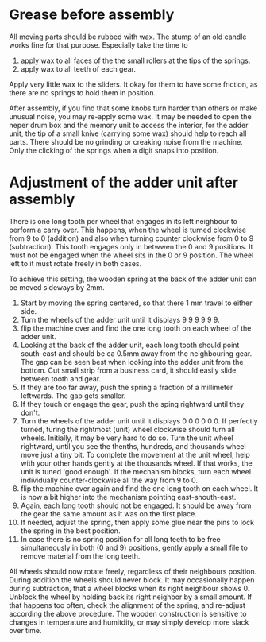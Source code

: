 Grease before assembly
======================
All moving parts should be rubbed with wax. The stump of an old candle works fine for that
purpose. Especially take the time to

1) apply wax to all faces of the the small rollers at the tips of the springs.
2) apply wax to all teeth of each gear.

Apply very little wax to the sliders. It okay for them to 
have some friction, as there are no springs to hold them in position.

After assembly, if you find that some knobs turn harder than others or make unusual noise, 
you may re-apply some wax. It may be needed to open the neper drum box and the memory unit to access
the interior, for the adder unit, the tip of a small knive (carrying some wax) should help to reach all parts.
There should be no grinding or creaking noise from the machine. Only the clicking of the springs
when a digit snaps into position.


Adjustment of the adder unit after assembly
===========================================

There is one long tooth per wheel that engages in its left
neighbour to perform a carry over.
This happens, when the wheel is turned clockwise from 9 to 0 (addition) 
and also when turning counter clockwise from 0 to 9 (subtraction).
This tooth engages only in betwwen the 0 and 9 positions.
It must not be engaged when the wheel sits in the 0 or 9 position.
The wheel left to it must rotate freely in both cases.

To achieve this setting, the wooden spring at the back of the adder unit can be moved 
sideways by 2mm.

1) Start by moving the spring centered, so that there 1 mm travel to either side.
2) Turn the wheels of the adder unit until it displays 9 9 9 9 9 9.
3) flip the machine over and find the one long tooth on each wheel of the adder unit.
4) Looking at the back of the adder unit, each long tooth should point south-east
   and should be ca 0.5mm away from the neighbouring gear. 
   The gap can be seen best when looking into the adder unit from the bottom.
   Cut small strip from a business card, it should easily slide between tooth and gear.
5) If they are too far away, push the spring a fraction of a millimeter leftwards. The gap gets smaller.
6) If they touch or engage the gear, push the sping rightward until they don't.
7) Turn the wheels of the adder unit until it displays 0 0 0 0 0 0.
   If perfectly turned, turing the rightmost (unit) wheel clockwise should turn all wheels.
   Initially, it may be very hard to do so. Turn the unit wheel rightward, until you see the
   thenths, hundreds, and thousands wheel move just a tiny bit. To complete the movement at the unit wheel, 
   help with your other hands gently at the thousands wheel.
   If that works, the unit is tuned 'good enough'.
   If the mechanism blocks, turn each wheel individually counter-clockwise all the way from 9 to 0.
8) flip the machine over again and find the one long tooth on each wheel. It is now a bit higher into the
   mechanism pointing east-shouth-east.
9) Again, each long tooth should not be engaged. It should be away from the gear the same amount 
   as it was on the first place.
10) If needed, adjust the spring, then apply some glue near the pins to lock the spring in the 
   best position.
11) In case there is no spring position for all long teeth to be free simultaneously in both (0 and 9) positions, 
   gently apply a small file to remove material from the long teeth.


All wheels should now rotate freely, regardless of their neighbours position.
During addition the wheels should never block. It may occasionally happen during subtraction, 
that a wheel blocks when its right neighbour shows 0. Unblock the wheel by holding back its 
right neighbor by a small amount. If that happens too often, check the alignment of the spring, 
and re-adjust according the above procedure.  The wooden construction is sensitive to changes in 
temperature and humitdity, or may simply develop more slack over time.

